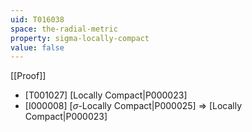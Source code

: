 ```yaml
---
uid: T016038
space: the-radial-metric
property: sigma-locally-compact
value: false
---
```

[[Proof]]

* [T001027] [Locally Compact|P000023]
* [I000008] [$\sigma$-Locally Compact|P000025] => [Locally Compact|P000023]


